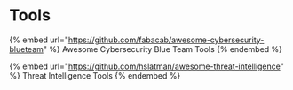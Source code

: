 # Tools

{% embed url="https://github.com/fabacab/awesome-cybersecurity-blueteam" %}
Awesome Cybersecurity Blue Team Tools
{% endembed %}

{% embed url="https://github.com/hslatman/awesome-threat-intelligence" %}
Threat Intelligence Tools
{% endembed %}
